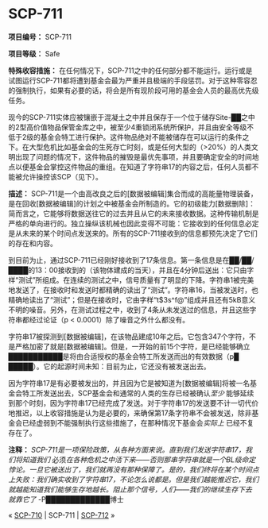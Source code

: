# SCP-711
                        


**项目编号：** SCP-711

**项目等级：** Safe

**特殊收容措施：** 在任何情况下，SCP-711之中的任何部分都不能运行。运行或是试图运行SCP-711都将遭到基金会最为严重并且极端的手段惩罚。对于这种零容忍的强制执行，如果有必要的话，将会是所有现阶段可用的基金会人员的最高优先级任务。

现今的SCP-711实体应被镶嵌于混凝土之中并且保存于一个位于储存Site-██之中的2型高价值物品保管金库之中，被至少4重锁闭系统所保护，并且由安全等级不低于2级的基金会特工进行保护。这件物品绝对不能被储存在可以运行的条件之下。在大型危机比如基金会的生死存亡时刻，或是任何大型的（>20%）的人类文明出现了问题的情况下，这件物品的摧毁是最优先事项，并且要确定安全的时间地点以便基金会掌控这件物品的重组。在知道了字符串17的内容之后，任何人员都不能被允许操控该SCP（见下）。

**描述：** SCP-711是一个由高改良之后的[数据被编辑]集合而成的高能量物理装备，是在回收[数据被编辑]的计划之中被基金会所制造的。它的初级能力[数据删除]：简而言之，它能够将数据送往它的过去并且从它的未来接收数据。这种传输机制是严格的单向进行的。独立操纵该机械也因此变得不可能：它接收到的任何信息必定是从未来的某个时间点发送来的。所有的SCP-711接收到的信息都预先决定了它们的存在和内容。

到目前为止，通过SCP-711已经刚好接收到了17条信息。第一条信息是在██/██/████的13：00接收到的（该物体建成的当天），并且在4分钟后送出：它只由字样“测试”所组成。在连续的测试之中，信号质量有了明显的下降。字符串1被完美地发送了，在接收时和发送时都精确的读出了“测试”。字符串16，当被发送时，也精确地读出了“测试”；但是在接收时，它由字样“t$3s^f@”组成并且还有5kB意义不明的噪音。另外，在测试过程之中，收到了4条从未发送过的信息，并且这些字符串都经过论证（p < 0.0001）除了噪音之外什么都没有。

字符串17被探测到[数据被编辑]，在该物品建成10年之后。它包含347个字符，不是严格加密了就是[数据被编辑]。但是，一开始的前15个字符，是已经能够确立███████████是将由合适授权的基金会特工所发送而出的有效数据（p█ █████）。它的起源时间未知：目前为止，它还没有被发送出去。

因为字符串17是有必要被发出的，并且因为它是被知道为[数据被编辑]将被一名基金会特工所发送出去，SCP基金会和通常的人类的生存已经被确认*至少* 能够延续到那个时刻，因为字符串17已经完成了发送。对于字符串17的发送要不计一切代价地推迟，以上收容措施是认为是必要的，来确保第17条字符串不会被发送，除非基金会已经虚弱到不能强制执行这些措施了，在那种情况下基金会*实际上* 已经不复存在了。

**注释：** *SCP-711是一项保险政策，从各种方面来说。直到我们发送字符串17，我们将知道我们* 必须*在各种危机之中活下来——否则那串字符串就是一个BL级命定悖论。一旦它被送出了，我们就再没有那种保障了。是的，我们终将在某个时间点上失败：我们确实收到了字符串17，不论怎么说都是。但是我们越能推迟它，我们就越能知道我们能够生存地越长。阻止那个信号，人们——我们的继续生存下去就靠它了* -P█████████████博士



« [SCP-710](/scp-710) | SCP-711 | [SCP-712](/scp-712) »





                    